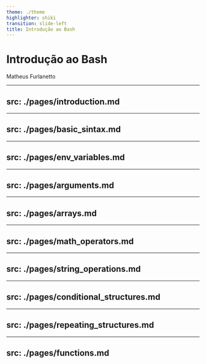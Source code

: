 ```yaml
---
theme: ./theme
highlighter: shiki
transition: slide-left
title: Introdução ao Bash
---
```


# Introdução ao Bash <logos-bash-icon />
Matheus Furlanetto

---
src: ./pages/introduction.md
---

---
src: ./pages/basic_sintax.md
---

---
src: ./pages/env_variables.md
---

---
src: ./pages/arguments.md
---

---
src: ./pages/arrays.md
---

---
src: ./pages/math_operators.md
---

---
src: ./pages/string_operations.md
---

---
src: ./pages/conditional_structures.md
---

---
src: ./pages/repeating_structures.md
---

---
src: ./pages/functions.md
---
